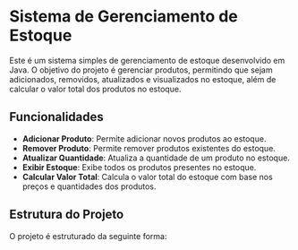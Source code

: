 # Sistema de Gerenciamento de Estoque

Este é um sistema simples de gerenciamento de estoque desenvolvido em Java. O objetivo do projeto é gerenciar produtos, permitindo que sejam adicionados, removidos, atualizados e visualizados no estoque, além de calcular o valor total dos produtos no estoque.

## Funcionalidades

- **Adicionar Produto**: Permite adicionar novos produtos ao estoque.
- **Remover Produto**: Permite remover produtos existentes do estoque.
- **Atualizar Quantidade**: Atualiza a quantidade de um produto no estoque.
- **Exibir Estoque**: Exibe todos os produtos presentes no estoque.
- **Calcular Valor Total**: Calcula o valor total do estoque com base nos preços e quantidades dos produtos.

## Estrutura do Projeto

O projeto é estruturado da seguinte forma:

